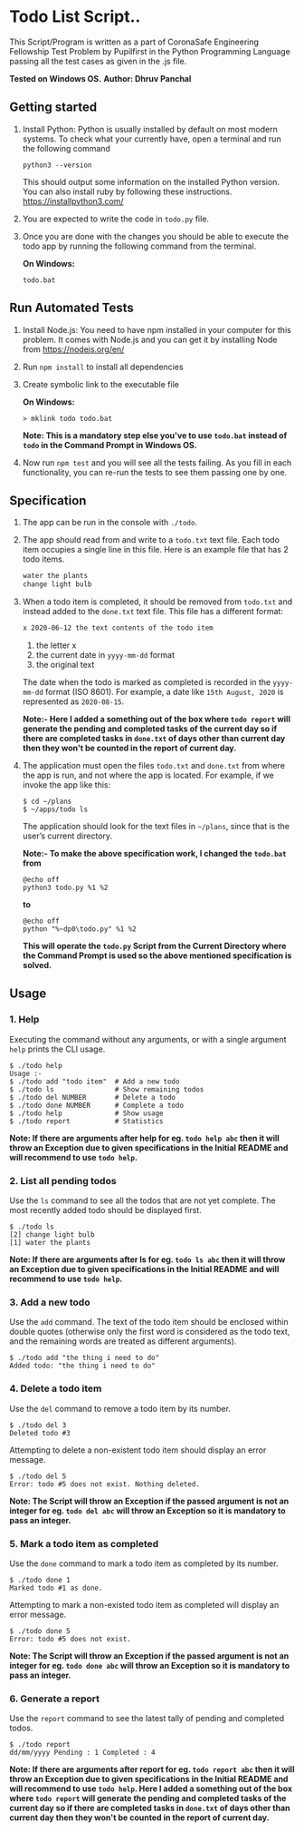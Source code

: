 # Todo List Script..

This Script/Program is written as a part of CoronaSafe Engineering Fellowship Test Problem by Pupilfirst in the Python Programming Language passing all the test cases as given in the .js file.

**Tested on Windows OS.**
**Author: Dhruv Panchal**

## Getting started

1. Install Python: Python is usually installed by default on most modern systems. To check what your currently have, open a terminal and run the following command
    ```
    python3 --version
    ```
    This should output some information on the installed Python version.
    You can also install ruby by following these instructions. https://installpython3.com/

2. You are expected to write the code in `todo.py` file.

3. Once you are done with the changes you should be able to execute the todo app by running the following command from the terminal.

   **On Windows:**

   ```
   todo.bat
   ```

## Run Automated Tests

1. Install Node.js: You need to have npm installed in your computer for this problem. It comes with Node.js and you can get it by installing Node from https://nodejs.org/en/

2. Run `npm install` to install all dependencies

3. Create symbolic link to the executable file

   **On Windows:**

   ```
   > mklink todo todo.bat
   ```
   **Note: This is a mandatory step else you've to use `todo.bat` instead of `todo` in the Command Prompt in Windows OS.**

4. Now run `npm test` and you will see all the tests failing. As you fill in each functionality, you can re-run the tests to see them passing one by one.

## Specification

1. The app can be run in the console with `./todo`.

2. The app should read from and write to a `todo.txt` text file. Each todo item occupies a single line in this file. Here is an example file that has 2 todo items.

    ```txt
    water the plants
    change light bulb
    ```

3.  When a todo item is completed, it should be removed from `todo.txt` and instead added to the `done.txt` text file. This file has a different format:

    ```txt
    x 2020-06-12 the text contents of the todo item
    ```

    1. the letter x
    2. the current date in `yyyy-mm-dd` format
    3. the original text

    The date when the todo is marked as completed is recorded in the `yyyy-mm-dd` format (ISO 8601). For example, a date like `15th August, 2020` is represented as `2020-08-15`.

    **Note:- Here I added a something out of the box where `todo report` will generate the pending and completed tasks of the current day so if there are completed tasks in `done.txt` of days other than current day then they won't be counted in the report of current day.**

4.  The application must open the files `todo.txt` and `done.txt` from where the app is run, and not where the app is located. For example, if we invoke the app like this:

    ```
    $ cd ~/plans
    $ ~/apps/todo ls
    ```
    The application should look for the text files in `~/plans`, since that is the user’s current directory.

    **Note:- To make the above specification work, I changed the `todo.bat` from**
    ```
    @echo off
    python3 todo.py %1 %2
    ``` 
    **to**
    ```
    @echo off
    python "%~dp0\todo.py" %1 %2
    ```
    **This will operate the `todo.py` Script from the Current Directory where the Command Prompt is used so the above mentioned specification is solved.**



## Usage

### 1. Help

Executing the command without any arguments, or with a single argument `help` prints the CLI usage.

```
$ ./todo help
Usage :-
$ ./todo add "todo item"  # Add a new todo
$ ./todo ls               # Show remaining todos
$ ./todo del NUMBER       # Delete a todo
$ ./todo done NUMBER      # Complete a todo
$ ./todo help             # Show usage
$ ./todo report           # Statistics
```
**Note: If there are arguments after help for eg. `todo help abc` then it will throw an Exception due to given specifications in the Initial README and will recommend to use `todo help`.**

### 2. List all pending todos

Use the `ls` command to see all the todos that are not yet complete. The most recently added todo should be displayed first.

```
$ ./todo ls
[2] change light bulb
[1] water the plants
```
**Note: If there are arguments after ls for eg. `todo ls abc` then it will throw an Exception due to given specifications in the Initial README and will recommend to use `todo help`.**

### 3. Add a new todo

Use the `add` command. The text of the todo item should be enclosed within double quotes (otherwise only the first word is considered as the todo text, and the remaining words are treated as different arguments).

```
$ ./todo add "the thing i need to do"
Added todo: "the thing i need to do"
```

### 4. Delete a todo item

Use the `del` command to remove a todo item by its number.

```
$ ./todo del 3
Deleted todo #3
```

Attempting to delete a non-existent todo item should display an error message.

```
$ ./todo del 5
Error: todo #5 does not exist. Nothing deleted.
```
**Note: The Script will throw an Exception if the passed argument is not an integer for eg. `todo del abc` will throw an Exception so it is mandatory to pass an integer.**

### 5. Mark a todo item as completed

Use the `done` command to mark a todo item as completed by its number.

```
$ ./todo done 1
Marked todo #1 as done.
```

Attempting to mark a non-existed todo item as completed will display an error message.

```
$ ./todo done 5
Error: todo #5 does not exist.
```
**Note: The Script will throw an Exception if the passed argument is not an integer for eg. `todo done abc` will throw an Exception so it is mandatory to pass an integer.**

### 6. Generate a report

Use the `report` command to see the latest tally of pending and completed todos.

```
$ ./todo report
dd/mm/yyyy Pending : 1 Completed : 4
```
**Note: If there are arguments after report for eg. `todo report abc` then it will throw an Exception due to given specifications in the Initial README and will recommend to use `todo help`. Here I added a something out of the box where `todo report` will generate the pending and completed tasks of the current day so if there are completed tasks in `done.txt` of days other than current day then they won't be counted in the report of current day.**